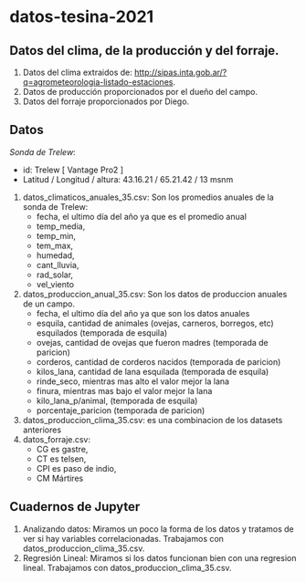 # datos-tesina-2021
## Datos del clima, de la producción y del forraje.

1. Datos del clima extraidos de: http://sipas.inta.gob.ar/?q=agrometeorologia-listado-estaciones. 
2. Datos de producción proporcionados por el dueño del campo.
3. Datos del forraje proporcionados por Diego.


## Datos

*Sonda de Trelew*:
- id: Trelew [ Vantage Pro2 ] 
- Latitud / Longitud / altura:	43.16.21 / 65.21.42 / 13 msnm

1. datos_climaticos_anuales_35.csv: Son los promedios anuales de la sonda de Trelew:
    - fecha, el ultimo día del año ya que es el promedio anual
    - temp_media,
    - temp_min,
    - tem_max,
    - humedad,
    - cant_lluvia,
    - rad_solar,
    - vel_viento 
2. datos_produccion_anual_35.csv: Son los datos de produccion anuales de un campo.
    - fecha, el ultimo día del año ya que son los datos anuales
    - esquila, cantidad de animales (ovejas, carneros, borregos, etc) esquilados (temporada de esquila)
    - ovejas, cantidad de ovejas que fueron madres (temporada de paricion)
    - corderos, cantidad de corderos nacidos (temporada de paricion)
    - kilos_lana, cantidad de lana esquilada (temporada de esquila)
    - rinde_seco, mientras mas alto el valor mejor la lana
    - finura, mientras mas bajo el valor mejor la lana
    - kilo_lana_p/animal, (temporada de esquila)
    - porcentaje_paricion (temporada de paricion)
3. datos_produccion_clima_35.csv: es una combinacion de los datasets anteriores
4. datos_forraje.csv:
    - CG es gastre, 
    - CT es telsen, 
    - CPI es paso de indio, 
    - CM Mártires


## Cuadernos de Jupyter

1. Analizando datos: Miramos un poco la forma de los datos y tratamos de ver si hay variables correlacionadas. Trabajamos con datos_produccion_clima_35.csv.
2. Regresión Lineal: Miramos si los datos funcionan bien con una regresion lineal. Trabajamos con datos_produccion_clima_35.csv.